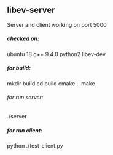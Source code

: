 ## libev-server
Server and client working on port 5000
##### checked on: 
ubuntu 18
g++ 9.4.0
python2
libev-dev
##### for build:
mkdir build
cd build
cmake ..
make
###### for run server:
./server

##### for run client:
python ./test_client.py 
